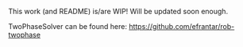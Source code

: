 This work (and README) is/are WIP!
Will be updated soon enough.

TwoPhaseSolver can be found here:
https://github.com/efrantar/rob-twophase

